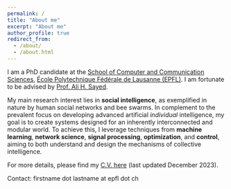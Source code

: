 ```yaml
---
permalink: /
title: "About me"
excerpt: "About me"
author_profile: true
redirect_from: 
  - /about/
  - /about.html
---
```


I am a PhD candidate at the <a href="https://www.epfl.ch/schools/ic/">School of Computer and Communication Sciences</a>, <a href="https://www.epfl.ch/en/"> École Polytechnique Fédérale de Lausanne (EPFL)</a>. I am fortunate to be advised by <a href="https://people.epfl.ch/ali.sayed?lang=en">Prof. Ali H. Sayed</a>.

My main research interest lies in **social intelligence**, as exemplified in nature by human social networks and bee swarms. In complement to the prevalent focus on developing advanced artificial *individual* intelligence, my goal is to create systems designed for an inherently interconnected and modular world. To achieve this, I leverage techniques from **machine learning**, **network science**, **signal processing**, **optimization**, and **control**, aiming to both understand and design the mechanisms of collective intelligence. 

For more details, please find my [C.V. here](http://mertkayaalp.github.io/files/cv.pdf) (last updated December 2023).

Contact: firstname dot lastname at epfl dot ch


